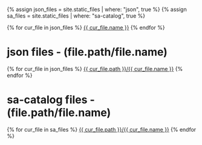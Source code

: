 <style>
  .footer {
    display: none;
  }
</style>

{% assign json_files = site.static_files | where: "json", true %}
{% assign sa_files = site.static_files | where: "sa-catalog", true %}


{% for cur_file in json_files %}
  <a href="./{{ cur_file.name }}">{{ cur_file.name }}</a>
{% endfor %}

# json files - (file.path/file.name)
{% for cur_file in json_files %}
  <a href="./{{ cur_file.name }}">{{ cur_file.path }}/{{ cur_file.name }}</a>
{% endfor %}

# sa-catalog files - (file.path/file.name)
{% for cur_file in sa_files %}
  <a href="./{{ cur_file.name }}">{{ cur_file.path }}/{{ cur_file.name }}</a>
{% endfor %}
